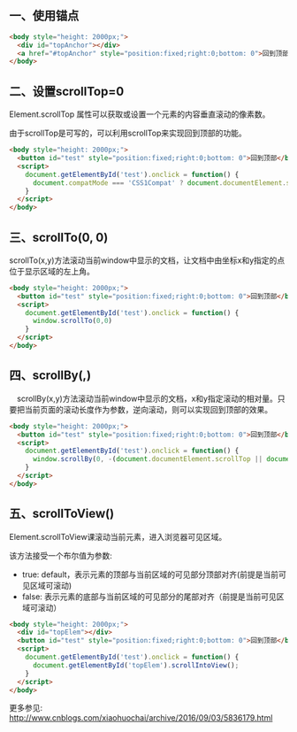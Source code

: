 ## 一、使用锚点
```html
<body style="height: 2000px;">
  <div id="topAnchor"></div>
  <a href="#topAnchor" style="position:fixed;right:0;bottom: 0">回到顶部</a>
</body>
```

## 二、设置scrollTop=0
Element.scrollTop 属性可以获取或设置一个元素的内容垂直滚动的像素数。

由于scrollTop是可写的，可以利用scrollTop来实现回到顶部的功能。
```html
<body style="height: 2000px;">
  <button id="test" style="position:fixed;right:0;bottom: 0">回到顶部</button>
  <script>
    document.getElementById('test').onclick = function() {
      document.compatMode === 'CSS1Compat' ? document.documentElement.scrollTop = 0 : document.body.scrollTop = 0;
    }
  </script>
</body>
```

## 三、scrollTo(0, 0)
scrollTo(x,y)方法滚动当前window中显示的文档，让文档中由坐标x和y指定的点位于显示区域的左上角。

```html
<body style="height: 2000px;">
  <button id="test" style="position:fixed;right:0;bottom: 0">回到顶部</button>
  <script>
    document.getElementById('test').onclick = function() {
      window.scrollTo(0,0)
    }
  </script>
</body>
```

## 四、scrollBy(,)
　scrollBy(x,y)方法滚动当前window中显示的文档，x和y指定滚动的相对量。只要把当前页面的滚动长度作为参数，逆向滚动，则可以实现回到顶部的效果。

```html
<body style="height: 2000px;">
  <button id="test" style="position:fixed;right:0;bottom: 0">回到顶部</button>
  <script>
    document.getElementById('test').onclick = function() {
      window.scrollBy(0, -(document.documentElement.scrollTop || document.body.scrollTop));
    }
  </script>
</body>
```

## 五、scrollToView()
Element.scrollToView课滚动当前元素，进入浏览器可见区域。

该方法接受一个布尔值为参数:
- true: default，表示元素的顶部与当前区域的可见部分顶部对齐(前提是当前可见区域可滚动)
- false: 表示元素的底部与当前区域的可见部分的尾部对齐（前提是当前可见区域可滚动）

```html
<body style="height: 2000px;">
  <div id="topElem"></div>
  <button id="test" style="position:fixed;right:0;bottom: 0">回到顶部</button>
  <script>
    document.getElementById('test').onclick = function() {
      document.getElementById('topElem').scrollIntoView();
    }
  </script>
</body>
```

更多参见:
<http://www.cnblogs.com/xiaohuochai/archive/2016/09/03/5836179.html>
